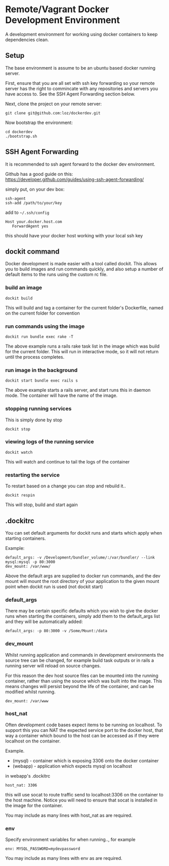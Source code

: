 # Remote/Vagrant Docker Development Environment

A development environment for working using docker containers to keep dependencies clean.

## Setup

The base environment is assume to be an ubuntu based docker running server.

First, ensure that you are all set with ssh key forwarding so your remote server has the right
to commincate with any repositories and servers you have access to.  See the SSH Agent Forwarding
section below.

Next, clone the project on your remote server:

    git clone git@github.com:loz/dockerdev.git

Now bootstrap the environment:

    cd dockerdev
    ./bootstrap.sh

## SSH Agent Forwarding
It is recommended to ssh agent forward to the docker dev environment.

Github has a good guide on this: https://developer.github.com/guides/using-ssh-agent-forwarding/

simply put, on your dev box:

    ssh-agent
    ssh-add /path/to/your/key

add to `~/.ssh/config`

    Host your.docker.host.com
       ForwardAgent yes

this should have your docker host working with your local ssh key

## dockit command

Docker development is made easier with a tool called dockit.  This allows you to build images
and run commands quickly, and also setup a number of default items to the runs using the
custom rc file. 

### build an image

    dockit build

This will build and tag a container for the current folder's Dockerfile, named on the current
folder for convention

### run commands using the image

    dockit run bundle exec rake -T

The above example runs a rails rake task list in the image which was build for the current folder.
This will run in interactive mode, so it will not return until the process completes.

### run image in the background

    dockit start bundle exec rails s

The above example starts a rails server, and start runs this in daemon mode.  The container will
have the name of the image.


### stopping running services

This is simply done by stop

    dockit stop

### viewing logs of the running service

    dockit watch

This will watch and continue to tail the logs of the container

### restarting the service

To restart based on a change you can stop and rebuild it..

    dockit respin

This will stop, build and start again

## .dockitrc

You can set default arguments for dockit runs and starts which apply when starting containers.

Example:

    default_args: -v /Development/bundler_volume/:/var/bundler/ --link mysql:mysql -p 80:3000
    dev_mount: /var/www/

Above the default args are supplied to docker run commands, and the dev mount will mount the
root directory of your application to the given mount point when dockit run is used (not dockit start)

### default_args

There may be certain specific defaults which you wish to give the docker runs when starting the
containers, simply add them to the default_args list and they will be automatically added:

    default_args: -p 80:3000 -v /Some/Mount:/data

### dev_mount

Whilst running application and commands in development environments the source tree can be changed,
for example build task outputs or in rails a running server will reload on source changes.

For this reason the dev host source files can be mounted into the running container, rather than
using the source which was built into the image.  This means changes will persist beyond the life
of the container, and can be modified whilst running.

    dev_mount: /var/www

### host_nat

Often development code bases expect items to be running on localhost.  To support this you can NAT
the expected service port to the docker host, that way a container which bound to the host can be
accessed as if they were localhost on the container.

Example.

* (mysql) - container which is exposing 3306 onto the docker container
* (webapp) - application which expects mysql on localhost

in webapp's .dockitrc

    host_nat: 3306

this will use socat to route traffic send to localhost:3306 on the container to the host machine.
Notice you will need to ensure that socat is installed in the image for the container.

You may include as many lines with host_nat as are required.

### env

Specify environment variables for when running.., for example

    env: MYSQL_PASSWORD=mydevpassword

You may include as many lines with env as are required.
